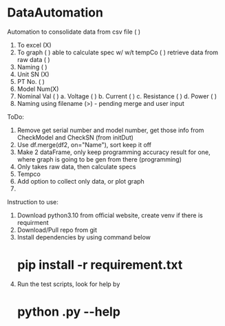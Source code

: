 # DataAutomation
Automation to consolidate data from csv file  ( )
  1. To excel (X)
  2. To graph ( )
able to calculate spec w/ w/t tempCo          ( )
retrieve data from raw data                   ( )
  1. Naming   ( )
  2. Unit SN  (X)
  3. PT No.   ( )
  4. Model Num(X)
  5. Nominal Val ( )
      a. Voltage    ( )
      b. Current    ( )
      c. Resistance ( )
      d. Power      ( )
  6. Naming using filename (>) - pending merge and user input 

ToDo: 
1. Remove get serial number and model number, get those info from CheckModel and CheckSN (from initDut)
2. Use df.merge(df2, on="Name"), sort keep it off
3. Make 2 dataFrame, only keep programming accuracy result for one, where graph is going to be gen from there (programming)
4. Only takes raw data, then calculate specs 
5. Tempco
6. Add option to collect only data, or plot graph
7. 


Instruction to use:
1. Download python3.10 from official website, create venv if there is requirment 
2. Download/Pull repo from git
3. Install dependencies by using command below
    # pip install -r requirement.txt
4. Run the test scripts, look for help by
    # python <testscript>.py --help